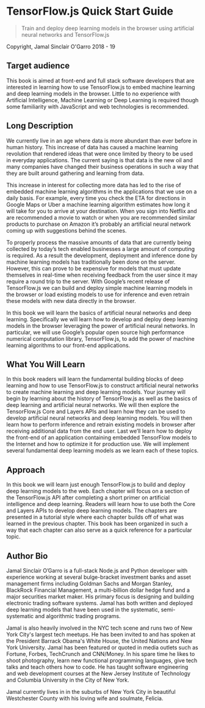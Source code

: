 # TensorFlow.js Quick Start Guide

> Train and deploy deep learning models in the browser using artificial neural networks and TensorFlow.js

Copyright, Jamal Sinclair O'Garro 2018 - 19

## Target audience

This book is aimed at front-end and full stack software developers that are interested in learning how to use TensorFlow.js to embed machine learning and deep learning models in the browser. Little to no experience with Artificial Intelligence, Machine Learning or Deep Learning is required though some familiarity with JavaScript and web technologies is recommended.

## Long Description

We currently live in an age where data is more abundant than ever before in human history. This increase of data has caused a machine learning revolution that rendered ideas that were once limited by theory to be used in everyday applications. The current saying is that data is the new oil and many companies have changed their business operations in such a way that they are built around gathering and learning from data.

This increase in interest for collecting more data has led to the rise of embedded machine learning algorithms in the applications that we use on a daily basis. For example, every time you check the ETA for directions in Google Maps or Uber a machine learning algorithm estimates how long it will take for you to arrive at your destination. When you sign into Netflix and are recommended a movie to watch or when you are recommended similar products to purchase on Amazon it’s probably an artificial neural network coming up with suggestions behind the scenes.

To properly process the massive amounts of data that are currently being collected by today’s tech enabled businesses a large amount of computing is required. As a result the development, deployment and inference done by machine learning models has traditionally been done on the server. However, this can prove to be expensive for models that must update themselves in real-time when receiving feedback from the user since it may require a round trip to the server. With Google’s recent release of TensorFlow.js we can build and deploy simple machine learning models in the browser or load existing models to use for inference and even retrain these models with new data directly in the browser.

In this book we will learn the basics of artificial neural networks and deep learning. Specifically we will learn how to develop and deploy deep learning models in the browser leveraging the power of artificial neural networks. In particular, we will use Google’s popular open source high performance numerical computation library, TensorFlow.js, to add the power of machine learning algorithms to our front-end applications.

## What You Will Learn

In this book readers will learn the fundamental building blocks of deep learning and how to use TensorFlow.js to construct artificial neural networks to create machine learning and deep learning models. Your journey will begin by learning about the history of TensorFlow.js as well as the basics of deep learning and artificial neural networks. We will then explore the TensorFlow.js Core and Layers APIs and learn how they can be used to develop artificial neural networks and deep learning models. You will then learn how to perform inference and retrain existing models in browser after receiving additional data from the end user. Last we’ll learn how to deploy the front-end of an application containing embedded TensorFlow models to the Internet and how to optimize it for production use. We will implement several fundamental deep learning models as we learn each of these topics.

## Approach

In this book we will learn just enough TensorFlow.js to build and deploy deep learning models to the web. Each chapter will focus on a section of the TensorFlow.js API after completing a short primer on artificial intelligence and deep learning. Readers will learn how to use both the Core and Layers APIs to develop deep learning models. The chapters are presented in a tutorial style where each chapter builds off of what was learned in the previous chapter. This book has been organized in such a way that each chapter can also serve as a quick reference for a particular topic.

## Author Bio

Jamal Sinclair O’Garro is a full-stack Node.js and Python developer with experience working at several bulge-bracket investment banks and asset management firms including Goldman Sachs and Morgan Stanley, BlackRock Financial Management, a multi-billion dollar hedge fund and a major securities market maker. His primary focus is designing and building electronic trading software systems. Jamal has both written and deployed deep learning models that have been used in the systematic, semi-systematic and algorithmic trading programs.

Jamal is also heavily involved in the NYC tech scene and runs two of New York City's largest tech meetups. He has been invited to and has spoken at the President Barrack Obama's White House, the United Nations and New York University. Jamal has been featured or quoted in media outlets such as Fortune, Forbes, TechCrunch and CNN/Money. In his spare time he likes to shoot photography, learn new functional programming languages, give tech talks and teach others how to code. He has taught software engineering and web development courses at the New Jersey Institute of Technology and Columbia University in the City of New York.

Jamal currently lives in in the suburbs of New York City in beautiful Westchester County with his loving wife and soulmate, Felicia.
